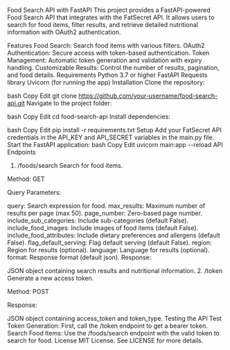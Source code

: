 Food Search API with FastAPI
This project provides a FastAPI-powered Food Search API that integrates with the FatSecret API. It allows users to search for food items, filter results, and retrieve detailed nutritional information with OAuth2 authentication.

Features
Food Search: Search food items with various filters.
OAuth2 Authentication: Secure access with token-based authentication.
Token Management: Automatic token generation and validation with expiry handling.
Customizable Results: Control the number of results, pagination, and food details.
Requirements
Python 3.7 or higher
FastAPI
Requests library
Uvicorn (for running the app)
Installation
Clone the repository:

bash
Copy
Edit
git clone https://github.com/your-username/food-search-api.git
Navigate to the project folder:

bash
Copy
Edit
cd food-search-api
Install dependencies:

bash
Copy
Edit
pip install -r requirements.txt
Setup
Add your FatSecret API credentials in the API_KEY and API_SECRET variables in the main.py file.
Start the FastAPI application:
bash
Copy
Edit
uvicorn main:app --reload
API Endpoints
1. /foods/search
Search for food items.

Method: GET

Query Parameters:

query: Search expression for food.
max_results: Maximum number of results per page (max 50).
page_number: Zero-based page number.
include_sub_categories: Include sub-categories (default False).
include_food_images: Include images of food items (default False).
include_food_attributes: Include dietary preferences and allergens (default False).
flag_default_serving: Flag default serving (default False).
region: Region for results (optional).
language: Language for results (optional).
format: Response format (default json).
Response:

JSON object containing search results and nutritional information.
2. /token
Generate a new access token.

Method: POST

Response:

JSON object containing access_token and token_type.
Testing the API
Test Token Generation: First, call the /token endpoint to get a bearer token.
Search Food Items: Use the /foods/search endpoint with the valid token to search for food.
License
MIT License. See LICENSE for more details.
